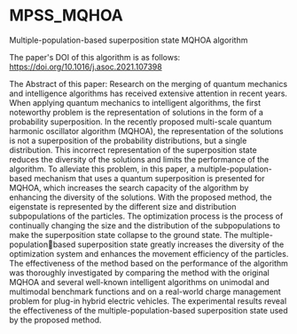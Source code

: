 # MPSS_MQHOA
Multiple-population-based superposition state MQHOA algorithm

The paper's DOI of this algorithm is as follows:
https://doi.org/10.1016/j.asoc.2021.107398

The Abstract of this paper:
Research on the merging of quantum mechanics and intelligence algorithms has received extensive attention in recent years. When applying quantum mechanics to intelligent algorithms, the first noteworthy problem is the representation of solutions in the form of a probability superposition. In the recently proposed multi-scale quantum harmonic oscillator algorithm (MQHOA), the representation of the solutions is not a superposition of the probability distributions, but a single distribution. This incorrect representation of the superposition state reduces the diversity of the solutions and limits the performance of the algorithm. To alleviate this problem, in this paper, a multiple-population-based mechanism that uses a quantum superposition is presented for MQHOA, which increases the search capacity of the algorithm by enhancing the diversity of the solutions. With the proposed method, the eigenstate is represented by the different size and distribution subpopulations of the particles. The optimization process is the process of continually changing the size and the distribution of the subpopulations to make the superposition state collapse to the ground state. The multiple-populationbased superposition state greatly increases the diversity of the optimization system and enhances the movement efficiency of the particles. The effectiveness of the method based on the performance of
the algorithm was thoroughly investigated by comparing the method with the original MQHOA and several well-known intelligent algorithms on unimodal and multimodal benchmark functions and on a real-world charge management problem for plug-in hybrid electric vehicles. The experimental results reveal the effectiveness of the multiple-population-based superposition state used by the proposed method.
